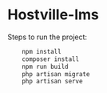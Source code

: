 # Hostville-lms

Steps to run the project: 
```bash
    npm install
    composer install
    npm run build
    php artisan migrate
    php artisan serve
```
